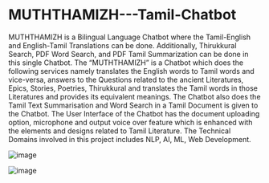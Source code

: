 # MUTHTHAMIZH---Tamil-Chatbot
MUTHTHAMIZH is a Bilingual Language Chatbot where the Tamil-English and English-Tamil Translations can be done. Additionally, Thirukkural Search, PDF Word Search, and PDF Tamil Summarization can be done in this single Chatbot. The “MUTHTHAMIZH” is a Chatbot which does the following services namely translates the English words to Tamil words and vice-versa, answers to the Questions related to the ancient Literatures, Epics, Stories, Poetries, Thirukkural and translates the Tamil words in those Literatures and provides its equivalent meanings. The Chatbot also does the Tamil Text Summarisation and Word Search in a Tamil Document is given to the Chatbot. The User Interface of the Chatbot has the document uploading option, microphone and output voice over feature which is enhanced with the elements and designs related to Tamil Literature. 
The Technical Domains involved in this project includes NLP, AI, ML, Web Development.

![image](https://github.com/user-attachments/assets/2b3d804f-eac0-469b-a1de-87a560ded62b)

![image](https://github.com/user-attachments/assets/57c81571-9c14-4c09-bfd1-f168c0a1c4df)
